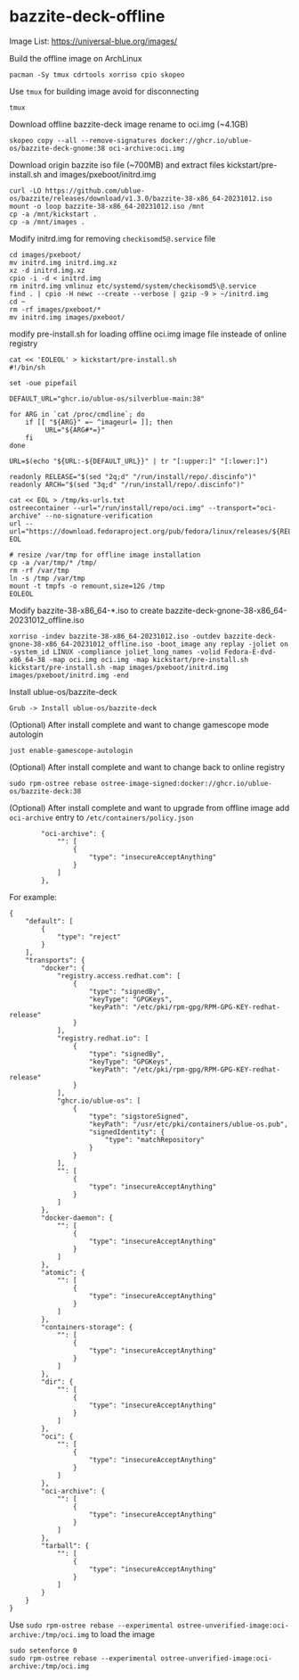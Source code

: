 # bazzite-deck-offline

Image List:
https://universal-blue.org/images/

Build the offline image on ArchLinux
```
pacman -Sy tmux cdrtools xorriso cpio skopeo
```

Use `tmux` for building image avoid for disconnecting
```
tmux
```

Download offline bazzite-deck image rename to oci.img (~4.1GB)
```
skopeo copy --all --remove-signatures docker://ghcr.io/ublue-os/bazzite-deck-gnome:38 oci-archive:oci.img
```


Download origin bazzite iso file (~700MB) and extract files kickstart/pre-install.sh and images/pxeboot/initrd.img
```
curl -LO https://github.com/ublue-os/bazzite/releases/download/v1.3.0/bazzite-38-x86_64-20231012.iso
mount -o loop bazzite-38-x86_64-20231012.iso /mnt
cp -a /mnt/kickstart .
cp -a /mnt/images .
```

Modify initrd.img for removing `checkisomd5@.service` file
```
cd images/pxeboot/
mv initrd.img initrd.img.xz
xz -d initrd.img.xz
cpio -i -d < initrd.img
rm initrd.img vmlinuz etc/systemd/system/checkisomd5\@.service
find . | cpio -H newc --create --verbose | gzip -9 > ~/initrd.img
cd ~
rm -rf images/pxeboot/*
mv initrd.img images/pxeboot/
```

modify pre-install.sh for loading offline oci.img image file insteade of online registry
```
cat << 'EOLEOL' > kickstart/pre-install.sh 
#!/bin/sh

set -oue pipefail

DEFAULT_URL="ghcr.io/ublue-os/silverblue-main:38"

for ARG in `cat /proc/cmdline`; do
    if [[ "${ARG}" =~ ^imageurl= ]]; then
         URL="${ARG#*=}"
    fi
done

URL=$(echo "${URL:-${DEFAULT_URL}}" | tr "[:upper:]" "[:lower:]")

readonly RELEASE="$(sed "2q;d" "/run/install/repo/.discinfo")"
readonly ARCH="$(sed "3q;d" "/run/install/repo/.discinfo")"

cat << EOL > /tmp/ks-urls.txt
ostreecontainer --url="/run/install/repo/oci.img" --transport="oci-archive" --no-signature-verification
url --url="https://download.fedoraproject.org/pub/fedora/linux/releases/${RELEASE}/Everything/${ARCH}/os/"
EOL

# resize /var/tmp for offline image installation
cp -a /var/tmp/* /tmp/
rm -rf /var/tmp
ln -s /tmp /var/tmp
mount -t tmpfs -o remount,size=12G /tmp
EOLEOL
```

Modify bazzite-38-x86_64-*.iso to create bazzite-deck-gnone-38-x86_64-20231012_offline.iso
```
xorriso -indev bazzite-38-x86_64-20231012.iso -outdev bazzite-deck-gnone-38-x86_64-20231012_offline.iso -boot_image any replay -joliet on -system_id LINUX -compliance joliet_long_names -volid Fedora-E-dvd-x86_64-38 -map oci.img oci.img -map kickstart/pre-install.sh kickstart/pre-install.sh -map images/pxeboot/initrd.img images/pxeboot/initrd.img -end
```

Install ublue-os/bazzite-deck
```
Grub -> Install ublue-os/bazzite-deck
```

(Optional) After install complete and want to change gamescope mode autologin
```
just enable-gamescope-autologin
```

(Optional) After install complete and want to change back to online registry
```
sudo rpm-ostree rebase ostree-image-signed:docker://ghcr.io/ublue-os/bazzite-deck:38
```

(Optional) After install complete and want to upgrade from offline image
add `oci-archive` entry to `/etc/containers/policy.json`
```
        "oci-archive": {
            "": [
                {
                    "type": "insecureAcceptAnything"
                }
            ]
        },
```
For example:
```
{
    "default": [
        {
            "type": "reject"
        }
    ],
    "transports": {
        "docker": {
            "registry.access.redhat.com": [
                {
                    "type": "signedBy",
                    "keyType": "GPGKeys",
                    "keyPath": "/etc/pki/rpm-gpg/RPM-GPG-KEY-redhat-release"
                }
            ],
            "registry.redhat.io": [
                {
                    "type": "signedBy",
                    "keyType": "GPGKeys",
                    "keyPath": "/etc/pki/rpm-gpg/RPM-GPG-KEY-redhat-release"
                }
            ],
            "ghcr.io/ublue-os": [
                {
                    "type": "sigstoreSigned",
                    "keyPath": "/usr/etc/pki/containers/ublue-os.pub",
                    "signedIdentity": {
                        "type": "matchRepository"
                    }
                }
            ],
            "": [
                {
                    "type": "insecureAcceptAnything"
                }
            ]
        },
        "docker-daemon": {
            "": [
                {
                    "type": "insecureAcceptAnything"
                }
            ]
        },
        "atomic": {
            "": [
                {
                    "type": "insecureAcceptAnything"
                }
            ]
        },
        "containers-storage": {
            "": [
                {
                    "type": "insecureAcceptAnything"
                }
            ]
        },
        "dir": {
            "": [
                {
                    "type": "insecureAcceptAnything"
                }
            ]
        },
        "oci": {
            "": [
                {
                    "type": "insecureAcceptAnything"
                }
            ]
        },
        "oci-archive": {
            "": [
                {
                    "type": "insecureAcceptAnything"
                }
            ]
        },
        "tarball": {
            "": [
                {
                    "type": "insecureAcceptAnything"
                }
            ]
        }
    }
}
```

Use `sudo rpm-ostree rebase --experimental ostree-unverified-image:oci-archive:/tmp/oci.img` to load the image
```
sudo setenforce 0
sudo rpm-ostree rebase --experimental ostree-unverified-image:oci-archive:/tmp/oci.img
```
